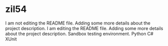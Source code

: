 # zil54
I am not editing the README file. Adding some more details about the project description.
I am editing the README file. Adding some more details about the project description.
Sandbox testing environment.
Python
C#
XUnit
